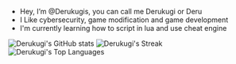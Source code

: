 - Hey, I’m @Derukugis, you can call me Derukugi or Deru
- I Like cybersecurity, game modification and game development
- I'm currently learning how to script in lua and use cheat engine

![Derukugi's GitHub stats](https://github-readme-stats.vercel.app/api?username=derukugis&show_icons=true&theme=tokyonight) ![Derukugi's Streak](https://github-readme-streak-stats.herokuapp.com/?user=Derukugi&theme=tokyonight&hide_border=false) 
![Derukugi's Top Languages](https://github-readme-stats.vercel.app/api/top-langs/?username=Derukugi&theme=tokyonight&show_icons=true&hide_border=false&layout=compact)

